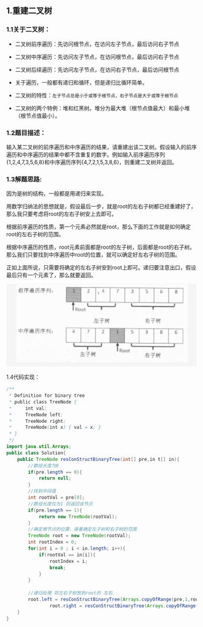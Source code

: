 ## 1.重建二叉树

### 1.1关于二叉树：

- 二叉树前序遍历：先访问根节点，在访问左子节点，最后访问右子节点
- 二叉树中序遍历：先访问左子节点，在访问根节点，最后访问右子节点
- 二叉树后续遍历：先访问左子节点，在访问右子节点，最后访问根节点

- 关于遍历，一般都有递归和循环，但是递归比循环简单。
- 二叉树的特性：``左子节点总是小于或等于根节点，右子节点是大于或等于根节点``
- 二叉树的两个特例：堆和红黑树。堆分为最大堆（根节点值最大）和最小堆（根节点值最小）。

### 1.2题目描述：

输入某二叉树的前序遍历和中序遍历的结果，请重建出该二叉树。假设输入的前序遍历和中序遍历的结果中都不含重复的数字。例如输入前序遍历序列{1,2,4,7,3,5,6,8}和中序遍历序列{4,7,2,1,5,3,8,6}，则重建二叉树并返回。 

### 1.3解题思路:

因为是树的结构，一般都是用递归来实现。

用数学归纳法的思想就是，假设最后一步，就是root的左右子树都已经重建好了，那么我只要考虑将root的左右子树安上去即可。

根据前序遍历的性质，第一个元素必然就是root，那么下面的工作就是如何确定root的左右子树的范围。

根据中序遍历的性质，root元素前面都是root的左子树，后面都是root的右子树。那么我们只要找到中序遍历中root的位置，就可以确定好左右子树的范围。

正如上面所说，只需要将确定的左右子树安到root上即可。递归要注意出口，假设最后只有一个元素了，那么就要返回。

![1573283943019](4.%E9%87%8D%E5%BB%BA%E4%BA%8C%E5%8F%89%E6%A0%91/1573283943019.png)

1.4代码实现：

```java
/**
 * Definition for binary tree
 * public class TreeNode {
 *     int val;
 *     TreeNode left;
 *     TreeNode right;
 *     TreeNode(int x) { val = x; }
 * }
 */
import java.util.Arrays;
public class Solution{
    public TreeNode resConStructBinaryTree(int[] pre,in t[] in){
        //数组长度为0
        if(pre.length == 0){
            return null;
        }
        //找到中间值
        int rootVal = pre[0];
        //数组长度仅为1 则返回该节点
        if(pre.length == 1){
            return new TreeNode(rootVal);
        }
        //确定根节点的位置，接着确定左子树和右子树的范围
        TreeNode root = new TreeNode(rootVal);
        int rootIndex = 0;
        for(int i = 0 ; i < in.length; i++){
            if(rootVal == in[i]){
                rootIndex = i;
                break;
            }
        }
        
        //递归处理 将左右子树放到root的 左右
        root.left = resConStructBinaryTree(Arrays.copyOfRange(pre,1,rootIndex+1),Arrays.copyOfRange(in,0,rootIndex));
                root.right = resConStructBinaryTree(Arrays.copyOfRange(pre,rootIndex+1,pre.length),Arrays.copyOfRange(in,rootIndex+1,in.length));
    }
}
```

